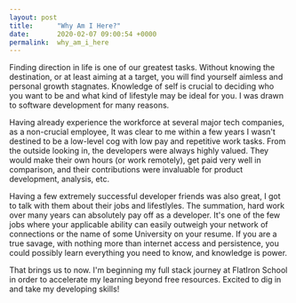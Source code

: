 ```yaml
---
layout: post
title:      "Why Am I Here?"
date:       2020-02-07 09:00:54 +0000
permalink:  why_am_i_here
---
```



Finding direction in life is one of our greatest tasks. Without knowing the destination, or at least aiming at a target, you will find yourself aimless and personal growth stagnates. Knowledge of self is crucial to deciding who you want to be and what kind of lifestyle may be ideal for you. I was drawn to software development for many reasons.

Having already experience the workforce at several major tech companies, as a non-crucial employee, It was clear to me within a few years I wasn't destined to be a low-level cog with low pay and repetitive work tasks. From the outside looking in, the developers were always highly valued. They would make their own hours (or work remotely), get paid very well in comparison, and their contributions were invaluable for product development, analysis, etc.

Having a few extremely successful developer friends was also great, I got to talk with them about their jobs and lifestlyles. The summation, hard work over many years can absolutely pay off as a developer. It's one of the few jobs where your applicable ability can easily outweigh your network of connections or the name of some University on your resume. If you are a true savage, with nothing more than internet access and persistence, you could possibly learn everything you need to know, and knowledge is power.

That brings us to now. I'm beginning my full stack journey at FlatIron School in order to accelerate my learning beyond free resources. Excited to dig in and take my developing skills!
